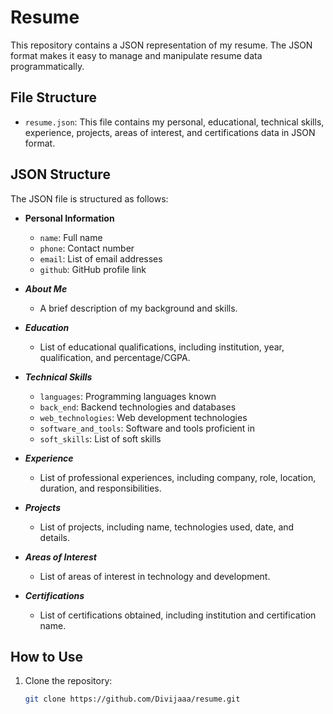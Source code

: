 # Resume

This repository contains a JSON representation of my resume. The JSON format makes it easy to manage and manipulate resume data programmatically.

## File Structure

- `resume.json`: This file contains my personal, educational, technical skills, experience, projects, areas of interest, and certifications data in JSON format.

## JSON Structure

The JSON file is structured as follows:

- **Personal Information**
  - `name`: Full name
  - `phone`: Contact number
  - `email`: List of email addresses
  - `github`: GitHub profile link

- ***About Me***
  - A brief description of my background and skills.

- ***Education***
  - List of educational qualifications, including institution, year, qualification, and percentage/CGPA.

- ***Technical Skills***
  - `languages`: Programming languages known
  - `back_end`: Backend technologies and databases
  - `web_technologies`: Web development technologies
  - `software_and_tools`: Software and tools proficient in
  - `soft_skills`: List of soft skills

- ***Experience***
  - List of professional experiences, including company, role, location, duration, and responsibilities.

- ***Projects***
  - List of projects, including name, technologies used, date, and details.

- ***Areas of Interest***
  - List of areas of interest in technology and development.

- ***Certifications***
  - List of certifications obtained, including institution and certification name.

## How to Use

1. Clone the repository:
   ```sh
   git clone https://github.com/Divijaaa/resume.git
